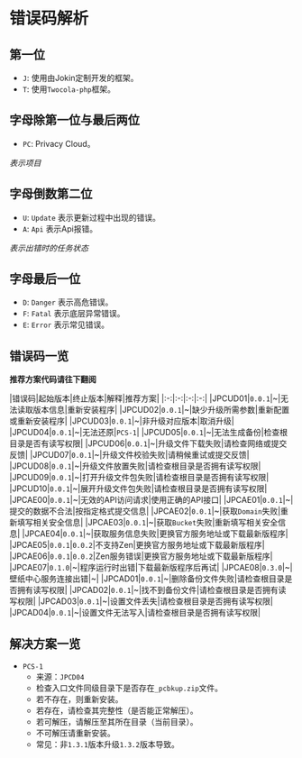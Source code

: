 # 错误码解析

## 第一位

- `J`: 使用由Jokin定制开发的框架。
- `T`: 使用`Twocola-php`框架。

## 字母除第一位与最后两位

- `PC`: Privacy Cloud。

*表示项目*

## 字母倒数第二位

- `U`: `Update` 表示更新过程中出现的错误。
- `A`: `Api` 表示Api报错。

*表示出错时的任务状态*

## 字母最后一位

- `D`: `Danger` 表示高危错误。
- `F`: `Fatal` 表示底层异常错误。
- `E`: `Error` 表示常见错误。

## 错误码一览

**推荐方案代码请往下翻阅**

|错误码|起始版本|终止版本|解释|推荐方案|
|:-:|:-:|:-:|:-:|
|JPCUD01|`0.0.1`|~|无法读取版本信息|重新安装程序|
|JPCUD02|`0.0.1`|~|缺少升级所需参数|重新配置或重新安装程序|
|JPCUD03|`0.0.1`|~|非升级对应版本|取消升级|
|JPCUD04|`0.0.1`|~|无法还原|`PCS-1`|
|JPCUD05|`0.0.1`|~|无法生成备份|检查根目录是否有读写权限|
|JPCUD06|`0.0.1`|~|升级文件下载失败|请检查网络或提交反馈|
|JPCUD07|`0.0.1`|~|升级文件校验失败|请稍候重试或提交反馈|
|JPCUD08|`0.0.1`|~|升级文件放置失败|请检查根目录是否拥有读写权限|
|JPCUD09|`0.0.1`|~|打开升级文件包失败|请检查根目录是否拥有读写权限|
|JPCUD10|`0.0.1`|~|展开升级文件包失败|请检查根目录是否拥有读写权限|
|JPCAE00|`0.0.1`|~|无效的API访问请求|使用正确的API接口|
|JPCAE01|`0.0.1`|~|提交的数据不合法|按指定格式提交信息|
|JPCAE02|`0.0.1`|~|获取`Domain`失败|重新填写相关安全信息|
|JPCAE03|`0.0.1`|~|获取`Bucket`失败|重新填写相关安全信息|
|JPCAE04|`0.0.1`|~|获取服务信息失败|更换官方服务地址或下载最新版程序|
|JPCAE05|`0.0.1`|`0.0.2`|不支持Zen|更换官方服务地址或下载最新版程序|
|JPCAE06|`0.0.1`|`0.0.2`|Zen服务错误|更换官方服务地址或下载最新版程序|
|JPCAE07|`0.1.0`|~|程序运行时出错|下载最新版程序后再试|
|JPCAE08|`0.3.0`|~|壁纸中心服务连接出错|~|
|JPCAD01|`0.0.1`|~|删除备份文件失败|请检查根目录是否拥有读写权限|
|JPCAD02|`0.0.1`|~|找不到备份文件|请检查根目录是否拥有读写权限|
|JPCAD03|`0.0.1`|~|设置文件丢失|请检查根目录是否拥有读写权限|
|JPCAD04|`0.0.1`|~|设置文件无法写入|请检查根目录是否拥有读写权限|

## 解决方案一览

- `PCS-1`
  - 来源：`JPCD04`
  - 检查入口文件同级目录下是否存在`_pcbkup.zip`文件。
  - 若不存在，则重新安装。
  - 若存在，请检查其完整性（是否能正常解压）。
  - 若可解压，请解压至其所在目录（当前目录）。
  - 不可解压请重新安装。
  - 常见：非`1.3.1`版本升级`1.3.2`版本导致。
